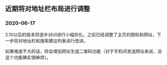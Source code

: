 ﻿## 近期将对地址栏布局进行调整

### 2020-06-17

2.10以后的版本将逐步对UI进行小幅优化。之前已经调整了主页的图标和网址，下一步将对地址栏和搜索建议列表进行改进。

如果难度不大的话，将会增加网址生成二维码功能（对于手机间发送网址来说，没这个功能确实很麻烦）。